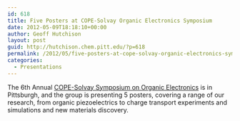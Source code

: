 ```yaml
---
id: 618
title: Five Posters at COPE-Solvay Organic Electronics Symposium
date: 2012-05-09T18:18:10+00:00
author: Geoff Hutchison
layout: post
guid: http://hutchison.chem.pitt.edu/?p=618
permalink: /2012/05/five-posters-at-cope-solvay-organic-electronics-symposium/
categories:
  - Presentations
---
```

The 6th Annual [COPE-Solvay Symposium on Organic Electronics](http://www.cope.gatech.edu/symposium/) is in Pittsburgh, and the group is presenting 5 posters, covering a range of our research, from organic piezoelectrics to charge transport experiments and simulations and new materials discovery.